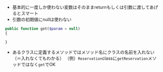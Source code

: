 - 基本的に一度しか使わない変数はそのままreturnもしくは引数に渡してあげるとスマート
- 引数の初期値にnullは使わない

```php
public function get($param = null)
{

}
```

- あるクラスに定義するメソッドではメソッド名にクラスの名前を入れない（＝入れなくてもわかる）
（例）`Reservation`classに`getReservation`メソッドではなく`get`でOK

